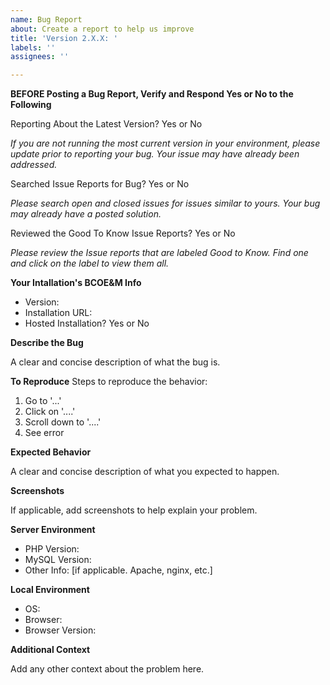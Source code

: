```yaml
---
name: Bug Report
about: Create a report to help us improve
title: 'Version 2.X.X: '
labels: ''
assignees: ''

---
```


**BEFORE Posting a Bug Report, Verify and Respond Yes or No to the Following**

Reporting About the Latest Version? Yes or No

*If you are not running the most current version in your environment, please update prior to reporting your bug. Your issue may have already been addressed.*

Searched Issue Reports for Bug? Yes or No

*Please search open *and* closed issues for issues similar to yours. Your bug may already have a posted solution.*

Reviewed the Good To Know Issue Reports? Yes or No

*Please review the Issue reports that are labeled Good to Know. Find one and click on the label to view them all.*

**Your Intallation's BCOE&M Info**
- Version: 
- Installation URL: 
- Hosted Installation? Yes or No

**Describe the Bug**

A clear and concise description of what the bug is.

**To Reproduce**
Steps to reproduce the behavior:
1. Go to '...'
2. Click on '....'
3. Scroll down to '....'
4. See error

**Expected Behavior**

A clear and concise description of what you expected to happen.

**Screenshots**

If applicable, add screenshots to help explain your problem.

**Server Environment**
- PHP Version:
- MySQL Version: 
- Other Info: [if applicable. Apache, nginx, etc.]

**Local Environment**
 - OS:
 - Browser: 
 - Browser Version:

**Additional Context**

Add any other context about the problem here.
